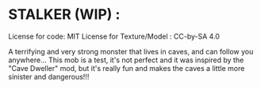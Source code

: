 # STALKER (WIP) :

License for code: MIT
License for Texture/Model : CC-by-SA 4.0


A terrifying and very strong monster that lives in caves, and can follow you anywhere...
This mob is a test, it's not perfect and it was inspired by the "Cave Dweller" mod, but it's really fun and makes the caves a little more sinister and dangerous!!!